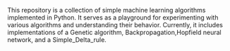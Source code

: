 This repository is a collection of simple machine learning algorithms implemented in Python. It serves as a playground for experimenting with various algorithms and understanding their behavior. Currently, it includes implementations of a Genetic algorithm, Backpropagation,Hopfield neural network, and a Simple_Delta_rule.
